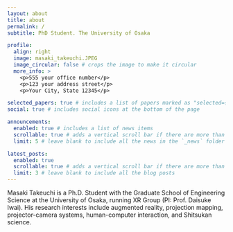 ```yaml
---
layout: about
title: about
permalink: /
subtitle: PhD Student. The University of Osaka

profile:
  align: right
  image: masaki_takeuchi.JPEG
  image_circular: false # crops the image to make it circular
  more_info: >
    <p>555 your office number</p>
    <p>123 your address street</p>
    <p>Your City, State 12345</p>

selected_papers: true # includes a list of papers marked as "selected={true}"
social: true # includes social icons at the bottom of the page

announcements:
  enabled: true # includes a list of news items
  scrollable: true # adds a vertical scroll bar if there are more than 3 news items
  limit: 5 # leave blank to include all the news in the `_news` folder

latest_posts:
  enabled: true
  scrollable: true # adds a vertical scroll bar if there are more than 3 new posts items
  limit: 3 # leave blank to include all the blog posts
---
```


Masaki Takeuchi is a Ph.D. Student with the Graduate School of Engineering Science at the University of Osaka, running XR Group (PI: Prof. Daisuke Iwai). His research interests include augmented reality, projection mapping, projector-camera systems, human-computer interaction, and Shitsukan science.


